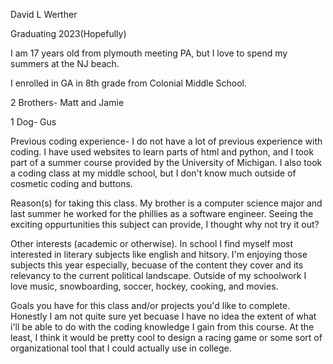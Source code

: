 David L Werther

Graduating 2023(Hopefully)

I am 17 years old from plymouth meeting PA, but I love to spend my summers at the NJ beach.

I enrolled in GA in 8th grade from Colonial Middle School.

2 Brothers- Matt and Jamie

1 Dog- Gus

Previous coding experience-
I do not have a lot of previous experience with coding. I have used websites to learn parts of html and python, and I took part of a summer course provided by the University of Michigan. I also took a coding class at my middle school, but I don't know much outside of cosmetic coding and buttons. 

Reason(s) for taking this class.
My brother is a computer science major and last summer he worked for the phillies as a software engineer. Seeing the exciting oppurtunities this subject can provide, I thought why not try it out?

Other interests (academic or otherwise). 
In school I find myself most interested in literary subjects like english and hitsory. I'm enjoying those subjects this year especially, becuase of the content they cover and its relevancy to the current political landscape. Outside of my schoolwork I love music, snowboarding, soccer, hockey, cooking, and movies.

Goals you have for this class and/or projects you'd like to complete. 
Honestly I am not quite sure yet becuase I have no idea the extent of what i'll be able to do with the coding knowledge I gain from this course. At the least, I think it would be pretty cool to design a racing game or some sort of organizational tool that I could actually use in college. 

